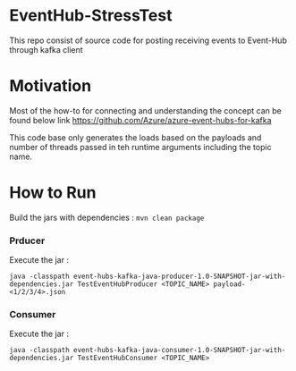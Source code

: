 # EventHub-StressTest
This repo consist of source code for posting receiving events to Event-Hub through kafka client

# Motivation
Most of the how-to for connecting and understanding the concept can be found below link
https://github.com/Azure/azure-event-hubs-for-kafka

This code base only generates the loads based on the payloads and number of threads passed in teh runtime arguments including the topic name.

# How to Run
Build the jars with dependencies :
``mvn clean package``

### Prducer

Execute the jar :

``java -classpath event-hubs-kafka-java-producer-1.0-SNAPSHOT-jar-with-dependencies.jar TestEventHubProducer <TOPIC_NAME> payload-<1/2/3/4>.json``

### Consumer

Execute the jar :

``java -classpath event-hubs-kafka-java-consumer-1.0-SNAPSHOT-jar-with-dependencies.jar TestEventHubConsumer <TOPIC_NAME> ``

